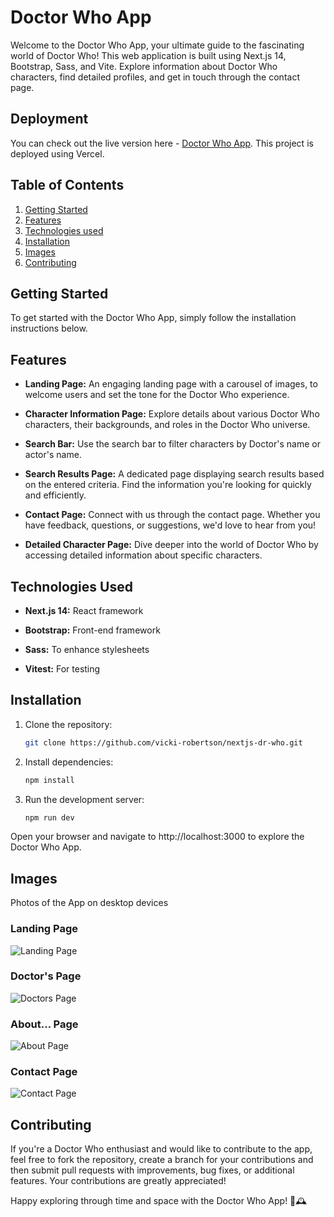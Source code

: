 # Doctor Who App

Welcome to the Doctor Who App, your ultimate guide to the fascinating world of Doctor Who! This web application is built using Next.js 14, Bootstrap, Sass, and Vite. Explore information about Doctor Who characters, find detailed profiles, and get in touch through the contact page.

## Deployment
You can check out the live version here - [Doctor Who App](https://nextjs-dr-who.vercel.app/).
This project is deployed using Vercel.

## Table of Contents

1. [Getting Started](#getting-started)
2. [Features](#features)
3. [Technologies used](#technologies-used)
3. [Installation](#installation)
4. [Images](#usage)
5. [Contributing](#contributing)

## Getting Started

To get started with the Doctor Who App, simply follow the installation instructions below.

## Features

- **Landing Page:** An engaging landing page with a carousel of images, to welcome users and set the tone for the Doctor Who experience.

- **Character Information Page:** Explore details about various Doctor Who characters, their backgrounds, and roles in the Doctor Who universe.

- **Search Bar:** Use the search bar to filter characters by Doctor's name or actor's name.

- **Search Results Page:** A dedicated page displaying search results based on the entered criteria. Find the information you're looking for quickly and efficiently.

- **Contact Page:** Connect with us through the contact page. Whether you have feedback, questions, or suggestions, we'd love to hear from you!

- **Detailed Character Page:** Dive deeper into the world of Doctor Who by accessing detailed information about specific characters.

## Technologies Used

- **Next.js 14:** React framework 

- **Bootstrap:** Front-end framework

- **Sass:** To enhance stylesheets 

- **Vitest:** For testing

## Installation

1. Clone the repository:

   ```bash
   git clone https://github.com/vicki-robertson/nextjs-dr-who.git

2. Install dependencies:

    ```bash
    npm install

3. Run the development server:

    ```bash
    npm run dev

Open your browser and navigate to http://localhost:3000 to explore the Doctor Who App.

## Images
Photos of the App on desktop devices

### Landing Page
![Landing Page](./public/app-screenshots/doctor-who-home.png)

### Doctor's Page
![Doctors Page](./public/app-screenshots/doctor-who-doctors-page.png)

### About... Page
![About Page](./public/app-screenshots/doctor-who-about.png)

### Contact Page
![Contact Page](./public/app-screenshots/doctor-who-contact.png)

## Contributing

If you're a Doctor Who enthusiast and would like to contribute to the app, feel free to fork the repository, create a branch for your contributions and then submit pull requests with improvements, bug fixes, or additional features. Your contributions are greatly appreciated!


Happy exploring through time and space with the Doctor Who App! 🌌🕰️

